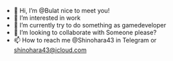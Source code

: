- 👋 Hi, I’m @Bulat nice to meet you!
- 👀 I’m interested in work
- 🌱 I’m currently try to do something as gamedeveloper
- 💞️ I’m looking to collaborate with Someone please?
- 📫 How to reach me @Shinohara43 in Telegram or shinohara43@icloud.com
<!---
ShineBulate/ShineBulate is a ✨ special ✨ repository because its `README.md` (this file) appears on your GitHub profile.
You can click the Preview link to take a look at your changes.
--->
